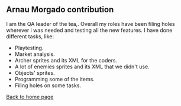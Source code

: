 ## **Arnau Morgado contribution**

I am the QA leader of the tea,. Overall my roles have been filing holes wherever i was needed and testing 
all the new features. I have done different tasks, like:

- Playtesting.
- Market analysis.
- Archer sprites and its XML for the coders.
- A lot of enemies sprites and its XML that we didn't use.
- Objects' sprites.
- Programming some of the items.
- Filing holes on some tasks.

[Back to home page](https://softcactusteam.github.io/Warcraft-Heroes-Beyond-Time/)
